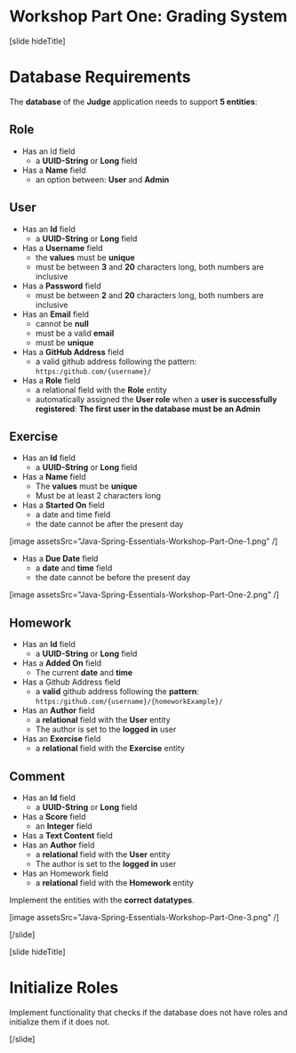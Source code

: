 # Workshop Part One: Grading System

[slide hideTitle]
# Database Requirements

The **database** of the **Judge** application needs to support **5 entities**:

## Role

- Has an Id field
   - a **UUID-String** or **Long** field
- Has a **Name** field
   - an option between: **User** and **Admin**

## User
- Has an **Id** field
    - a **UUID-String** or **Long** field
- Has a **Username** field
    - the **values** must be **unique**
    - must be between **3** and **20** characters long, both numbers are inclusive
- Has a **Password** field
    - must be between **2** and **20** characters long, both numbers are inclusive
- Has an **Email** field
    - cannot be **null**
    - must be a valid **email**
    - must be **unique**
- Has a **GitHub Address** field
    - a valid github address following the pattern: `https:/github.com/{username}/`
- Has a **Role** field
    - a relational field with the **Role** entity
    - automatically assigned the **User role** when a **user is successfully registered**: **The first user in the database must be an Admin**

## Exercise
- Has an **Id** field
    - a **UUID-String** or **Long** field
- Has a **Name** field
    - The **values** must be **unique**
    - Must be at least 2 characters long
- Has a **Started On** field
    - a date and time field
    - the date cannot be after the present day 

[image assetsSrc="Java-Spring-Essentials-Workshop-Part-One-1.png" /]

- Has a **Due Date** field
    - a **date** and **time** field
    - the date cannot be before the present day

[image assetsSrc="Java-Spring-Essentials-Workshop-Part-One-2.png" /]

## Homework 

- Has an **Id** field
    - a **UUID-String** or **Long** field
- Has a **Added On** field
    - The current **date** and **time**
- Has a Github Address field
    - a **valid** github address following the **pattern**: `https:/github.com/{username}/{homeworkExample}/`
- Has an **Author** field
    - a **relational** field with the **User** entity
    - The author is set to the **logged in** user
- Has an **Exercise** field
    - a **relational** field with the **Exercise** entity

## Comment 
- Has an **Id** field
    - a **UUID-String** or **Long** field
- Has a **Score** field
    - an **Integer** field
- Has a **Text Content** field
- Has an **Author** field
    - a **relational** field with the **User** entity
    - The author is set to the **logged in** user
- Has an Homework field
    - a **relational** field with the **Homework** entity

Implement the entities with the **correct datatypes**.

[image assetsSrc="Java-Spring-Essentials-Workshop-Part-One-3.png" /]

[/slide]


[slide hideTitle]
# Initialize Roles

Implement functionality that checks if the database does not have roles and 
initialize them if it does not.

[/slide]